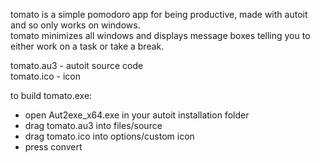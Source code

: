 tomato is a simple pomodoro app for being productive, made with autoit and so only works on windows.  
tomato minimizes all windows and displays message boxes telling you to either work on a task or take a break.
  
tomato.au3 - autoit source code  
tomato.ico - icon   
  
to build tomato.exe:  
- open Aut2exe_x64.exe in your autoit installation folder  
- drag tomato.au3 into files/source  
- drag tomato.ico into options/custom icon  
- press convert  
